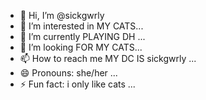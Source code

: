- 👋 Hi, I’m @sickgwrly
- 👀 I’m interested in MY CATS...
- 🌱 I’m currently PLAYING DH ...
- 💞️ I’m looking FOR MY CATS...
- 📫 How to reach me  MY DC IS sickgwrly ...
- 😄 Pronouns: she/her ...
- ⚡ Fun fact: i only like cats ...

<!---
sickgwrly/sickgwrly is a ✨ special ✨ repository because its `README.md` (this file) appears on your GitHub profile.
You can click the Preview link to take a look at your changes.
--->
